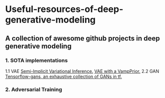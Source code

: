 # Useful-resources-of-deep-generative-modeling
## A collection of awesome github projects in deep generative modeling

### 1. SOTA implementations
  1.1 VAE
    [Semi-Implicit Variational Inference.](https://github.com/mingzhang-yin/SIVI)
    [VAE with a VampPrior.](https://github.com/jmtomczak/vae_vampprior)
  2.2 GAN
    [Tensorflow-gans, an exhaustive collection of GANs in tf.](https://github.com/TwistedW/tensorflow-GANs)
    
### 2. Adversarial Training
